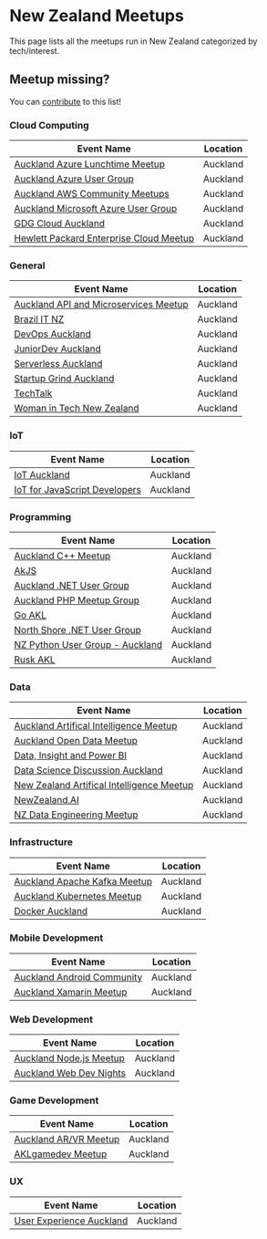 # New Zealand Meetups

This page lists all the meetups run in New Zealand categorized by tech/interest. 

## Meetup missing?

You can [contribute](https://github.com/willvelida/NZDevEvents/blob/master/contributing.md) to this list! 

### Cloud Computing

| Event Name | Location |
| ---------- | -------- | 
| [Auckland Azure Lunchtime Meetup](https://www.meetup.com/Auckland-Azure-Lunchtime-Meetup/) | Auckland |
| [Auckland Azure User Group](https://www.meetup.com/Auckland-Azure-Usergroup/) | Auckland |
| [Auckland AWS Community Meetups](https://www.meetup.com/AWS_NZ/) | Auckland |
| [Auckland Microsoft Azure User Group](https://www.meetup.com/Auckland-Microsoft-Azure-Meetup/) | Auckland |
| [GDG Cloud Auckland](https://www.meetup.com/Auckland-Google-Cloud-Meetup/) | Auckland |
| [Hewlett Packard Enterprise Cloud Meetup](https://www.meetup.com/Hewlett-Packard-Enterprise-Cloud-Meetup/) | Auckland |

### General

| Event Name | Location |
| ---------- | -------- | 
| [Auckland API and Microservices Meetup](https://www.meetup.com/Auckland-API-and-Microservices-Meetup/) | Auckland |
| [Brazil IT NZ](https://www.meetup.com/Brazil-IT-NZ/) | Auckland |
| [DevOps Auckland](https://www.meetup.com/DevOps-Auckland/) | Auckland |
| [JuniorDev Auckland](https://www.meetup.com/JuniorDev-Auckland/) | Auckland |
| [Serverless Auckland](https://www.meetup.com/Serverless-Auckland/) | Auckland |
| [Startup Grind Auckland](https://www.meetup.com/Startup-Grind-Auckland/) | Auckland |
| [TechTalk](https://www.meetup.com/nz-techtalk/) | Auckland |
| [Woman in Tech New Zealand](https://www.meetup.com/Women-in-Tech-Meetup-Auckland/) | Auckland |

### IoT

| Event Name | Location |
| ---------- | -------- | 
| [IoT Auckland](https://www.meetup.com/IOT-Auckland/) | Auckland |
| [IoT for JavaScript Developers](https://www.meetup.com/IoT-for-Front-end-developers/) | Auckland |

### Programming

| Event Name | Location |
| ---------- | -------- | 
| [Auckland C++ Meetup](https://www.meetup.com/Auckland-C-Meetup/) | Auckland |
| [AkJS](https://www.meetup.com/AucklandJS/) | Auckland |
| [Auckland .NET User Group](https://www.meetup.com/AKL-NET/) | Auckland |
| [Auckland PHP Meetup Group](https://www.meetup.com/php-auckland/) | Auckland |
| [Go AKL](https://www.meetup.com/Go-AKL/) | Auckland |
| [North Shore .NET User Group](https://www.meetup.com/North-Shore-NET-User-Group/) | Auckland |
| [NZ Python User Group - Auckland](https://www.meetup.com/NZPUG-Auckland/) | Auckland |
| [Rusk AKL](https://www.meetup.com/rust-akl/) | Auckland |

### Data

| Event Name | Location |
| ---------- | -------- | 
| [Auckland Artifical Intelligence Meetup](https://www.meetup.com/meetup-group-LyenJaPw/) | Auckland |
| [Auckland Open Data Meetup](https://www.meetup.com/Auckland-Open-Data-Meetup/) | Auckland |
| [Data, Insight and Power BI](https://www.meetup.com/New-Zealand-Business-Intelligence-User-Group/) | Auckland |
| [Data Science Discussion Auckland](https://www.meetup.com/Data-Science-Discussion-Auckland/) | Auckland |
| [New Zealand Artifical Intelligence Meetup](https://www.meetup.com/New-Zealand-AI-Meetup/) | Auckland |
| [NewZealand.AI](https://www.meetup.com/NewZealandAI/) | Auckland |
| [NZ Data Engineering Meetup](https://www.meetup.com/New-Zealand-Data-Engineering-Meetup/) | Auckland |

### Infrastructure

| Event Name | Location |
| ---------- | -------- | 
| [Auckland Apache Kafka Meetup](https://www.meetup.com/Auckland-Kafka/) | Auckland |
| [Auckland Kubernetes Meetup](https://www.meetup.com/Auckland-Kubernetes/) | Auckland |
| [Docker Auckland](https://www.meetup.com/Docker-Auckland/) | Auckland |

### Mobile Development

| Event Name | Location |
| ---------- | -------- | 
| [Auckland Android Community](https://www.meetup.com/Android-Meetup/) | Auckland |
| [Auckland Xamarin Meetup](https://www.meetup.com/Auckland-Xamarin-Meetup/) | Auckland |

### Web Development

| Event Name | Location |
| ---------- | -------- | 
| [Auckland Node.js Meetup](https://www.meetup.com/AucklandNodeJs/) | Auckland |
| [Auckland Web Dev Nights](https://www.meetup.com/Auckland-Web-Dev-Nights/) | Auckland |

### Game Development

| Event Name | Location |
| ---------- | -------- | 
| [Auckland AR/VR Meetup](https://www.meetup.com/Auckland-AR-VR-Meetup/) | Auckland |
| [AKLgamedev Meetup](https://www.meetup.com/aklgamedev/) | Auckland |

### UX

| Event Name | Location |
| ---------- | -------- | 
| [User Experience Auckland](https://www.meetup.com/User-Experience-Auckland/) | Auckland |